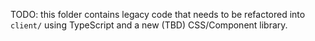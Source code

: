 TODO: this folder contains legacy code that needs to be refactored into `client/` using TypeScript and a new (TBD) CSS/Component library.